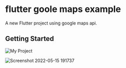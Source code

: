 # flutter goole maps example

A new Flutter project using google maps api.

## Getting Started
![My Project](https://user-images.githubusercontent.com/66167521/168488620-8f2055d1-228f-490f-a853-6817f0239c33.gif)

![Screenshot 2022-05-15 191737](https://user-images.githubusercontent.com/66167521/168488368-00579f2f-0606-4506-95b9-bf83995b3a24.png)
